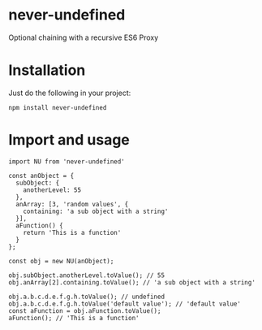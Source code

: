 # never-undefined
Optional chaining with a recursive ES6 Proxy


# Installation
Just do the following in your project:
```
npm install never-undefined
```

# Import and usage
```
import NU from 'never-undefined'

const anObject = {
  subObject: {
    anotherLevel: 55
  },
  anArray: [3, 'random values', {
    containing: 'a sub object with a string'
  }],
  aFunction() {
    return 'This is a function'
  }
};

const obj = new NU(anObject);

obj.subObject.anotherLevel.toValue(); // 55
obj.anArray[2].containing.toValue(); // 'a sub object with a string'

obj.a.b.c.d.e.f.g.h.toValue(); // undefined
obj.a.b.c.d.e.f.g.h.toValue('default value'); // 'default value'
const aFunction = obj.aFunction.toValue();
aFunction(); // 'This is a function'
```
